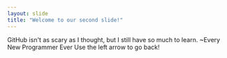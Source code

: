 ```yaml
---
layout: slide
title: "Welcome to our second slide!"
---
```

GitHub isn't as scary as I thought, but I still have so much to learn. ~Every New Programmer Ever
Use the left arrow to go back!
